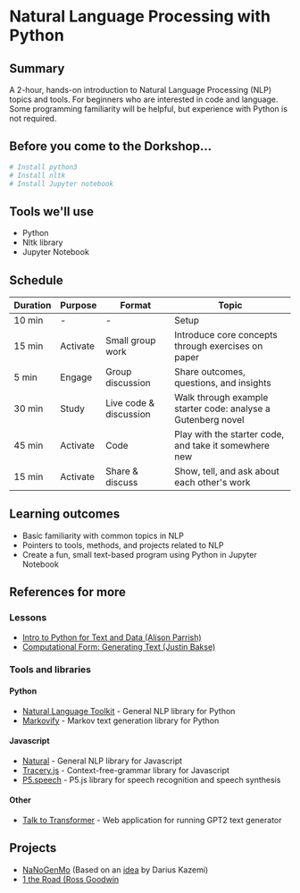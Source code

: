# Natural Language Processing with Python

## Summary
A 2-hour, hands-on introduction to Natural Language Processing (NLP) topics and tools. For beginners who are interested in code and language. Some programming familiarity will be helpful, but experience with Python is not required.

## Before you come to the Dorkshop...
```bash
# Install python3
# Install nltk
# Install Jupyter notebook
```

## Tools we'll use
* Python
* Nltk library
* Jupyter Notebook

## Schedule
| Duration | Purpose | Format | Topic |
| - | - | - | - |
| 10 min | - | - | Setup |
| 15 min | Activate | Small group work | Introduce core concepts through exercises on paper |
| 5 min | Engage | Group discussion | Share outcomes, questions, and insights |
| 30 min | Study | Live code & discussion | Walk through example starter code: analyse a Gutenberg novel |
| 45 min | Activate | Code | Play with the starter code, and take it somewhere new |
| 15 min | Activate | Share & discuss | Show, tell, and ask about each other's work |

## Learning outcomes
* Basic familiarity with common topics in NLP
* Pointers to tools, methods, and projects related to NLP
* Create a fun, small text-based program using Python in Jupyter Notebook

## References for more
### Lessons
* [Intro to Python for Text and Data (Alison Parrish)](https://github.com/aparrish/dmep-python-intro)
* [Computational Form: Generating Text (Justin Bakse)](http://compform.net/text/)

### Tools and libraries
#### Python
* [Natural Language Toolkit](https://www.nltk.org/) - General NLP library for Python
* [Markovify](https://github.com/jsvine/markovify) - Markov text generation library for Python
#### Javascript
* [Natural](https://github.com/NaturalNode/natural) - General NLP library for Javascript
* [Tracery.js](https://www.tracery.io/) - Context-free-grammar library for Javascript
* [P5.speech](https://idmnyu.github.io/p5.js-speech/) - P5.js library for speech recognition and speech synthesis
#### Other
* [Talk to Transformer](https://talktotransformer.com/) - Web application for running GPT2 text generator

## Projects
* [NaNoGenMo](https://nanogenmo.github.io/) (Based on an [idea](https://twitter.com/tinysubversions/status/396305662000775168) by Darius Kazemi)
* [1 the Road (Ross Goodwin](https://en.wikipedia.org/wiki/1_the_Road)
